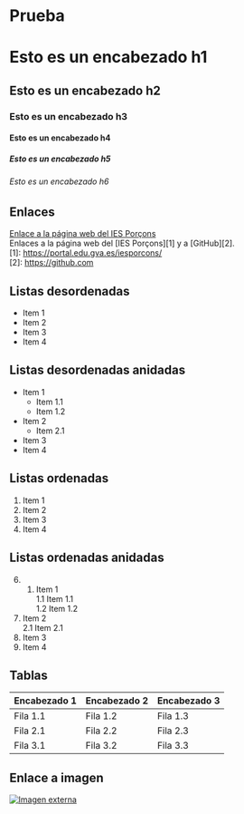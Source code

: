# Prueba
# Esto es un encabezado h1
## Esto es un encabezado h2
### Esto es un encabezado h3
#### Esto es un encabezado h4
##### Esto es un encabezado h5
###### Esto es un encabezado h6
## Enlaces  
[Enlace a la página web del IES Porçons](https://portal.edu.gva.es/iesporcons/)  
Enlaces a la página web del [IES Porçons][1] y a [GitHub][2].  
[1]: https://portal.edu.gva.es/iesporcons/  
[2]: https://github.com
## Listas desordenadas  
* Item 1
* Item 2
* Item 3
* Item 4
## Listas desordenadas anidadas  
* Item 1
  * Item 1.1
  * Item 1.2
* Item 2
  * Item 2.1
* Item 3
* Item 4
## Listas ordenadas  
1. Item 1
2. Item 2
3. Item 3
4. Item 4
## Listas ordenadas anidadas  
6. 1. Item 1  
  1.1 Item 1.1  
  1.2 Item 1.2  
2. Item 2  
  2.1 Item 2.1  
3. Item 3  
4. Item 4
## Tablas  
| Encabezado 1 | Encabezado 2 | Encabezado 3 |
| ------------ | ------------ |------------- |
| Fila 1.1 | Fila 1.2 | Fila 1.3 |
| Fila 2.1 | Fila 2.2 | Fila 2.3 |
| Fila 3.1 | Fila 3.2 | Fila 3.3 |  
## Enlace a imagen   
[![Imagen externa](https://encrypted-tbn0.gstatic.com/images?q=tbn:ANd9GcSBIi3xjLqVZOJFDwQ2H5bMYt1galwdE7JnWA&s)](https://encrypted-tbn0.gstatic.com/images?q=tbn:ANd9GcSBIi3xjLqVZOJFDwQ2H5bMYt1galwdE7JnWA&s)












   
